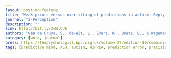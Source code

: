 ```yaml
---
layout: post-no-feature
title: "Weak priors versus overfitting of predictions in autism: Reply to Pellicano and Burr (TICS 2012)"
journal: "i-Perception"
description: ""
link: http://bit.ly/2vWlCU6
authors: "Van de Cruys, S., de-Wit, L., Evers, K., Boets, B., & Wagemans, J. "
category: [work, journal]
press: https://thepsychologist.bps.org.uk/volume-27/edition-10/combining-old-and-new
tags: [predictive mind, ASD, autism, HIPPEA, prediction error, precision]
---
```

